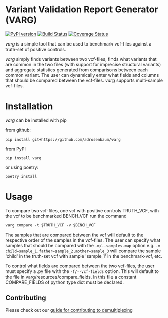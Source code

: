 # Variant Validation Report Generator (VARG)
[![PyPI version](https://badge.fury.io/py/varg.svg)](https://badge.fury.io/py/varg)
[![Build Status](https://travis-ci.com/adrosenbaum/varg.svg?branch=master)](https://travis-ci.com/adrosenbaum/varg)
[![Coverage Status](https://coveralls.io/repos/github/adrosenbaum/varg/badge.svg?branch=master)](https://coveralls.io/github/adrosenbaum/varg?branch=master)


*varg* is a simple tool that can be used to benchmark vcf-files against a truth-set of positive controls.

*varg* simply finds variants between two vcf-files, finds what variants that are common in the two files (with support for imprecise structural variants)
and aggregate statistics generated from comparisons between each common variant. The user can dynamically enter what fields and columns that should be compared between the vcf-files. *varg* supports multi-sample vcf-files.

# Installation

*varg* can be installed with pip

from github:
```console
pip install git+https://github.com/adrosenbaum/varg
```

from PyPI
```console
pip install varg
```

or using poetry:
```
poetry install
```

# Usage

To compare two vcf-files, one vcf with positive controls TRUTH_VCF, with the vcf to be benchmarked BENCH_VCF run the command

```console
varg compare -t $TRUTH_VCF -v $BENCH_VCF
```

The samples that are compared between the vcf will default to the respective order of the samples in the vcf-files. The user can specify what samples that should be compared with the ```-m/--samples-map``` option e.g. ```-m child=sample_1,father=sample_2,mother=sample_3``` will compare the sample 'child' in the truth-set vcf with sample 'sample_1' in the benchmark-vcf, etc.

To control what fields are compared between the two vcf-files, the user must specify a .py file with the ```-f/--vcf-fields``` option. This will default to the file in varg/resources/compare_fields. In this file a constant COMPARE_FIELDS of python type dict must be declared.

## Contributing

Please check out our [guide for contributing to demultiplexing](CONTRIBUTING.md)
